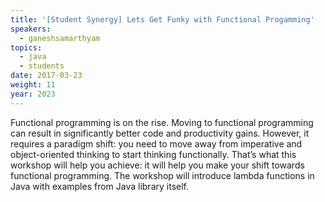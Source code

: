 ```yaml
---
title: '[Student Synergy] Lets Get Funky with Functional Progamming'
speakers:
  - ganeshsamarthyam
topics:
  - java
  - students
date: 2017-03-23
weight: 11
year: 2023
---
```


Functional programming is on the rise. Moving to functional programming can result in significantly better code and productivity gains. However, it requires a paradigm shift: you need to move away from imperative and object-oriented thinking to start thinking functionally. That’s what this workshop will help you achieve: it will help you make your shift towards functional programming. The workshop will introduce lambda functions in Java with examples from Java library itself.
